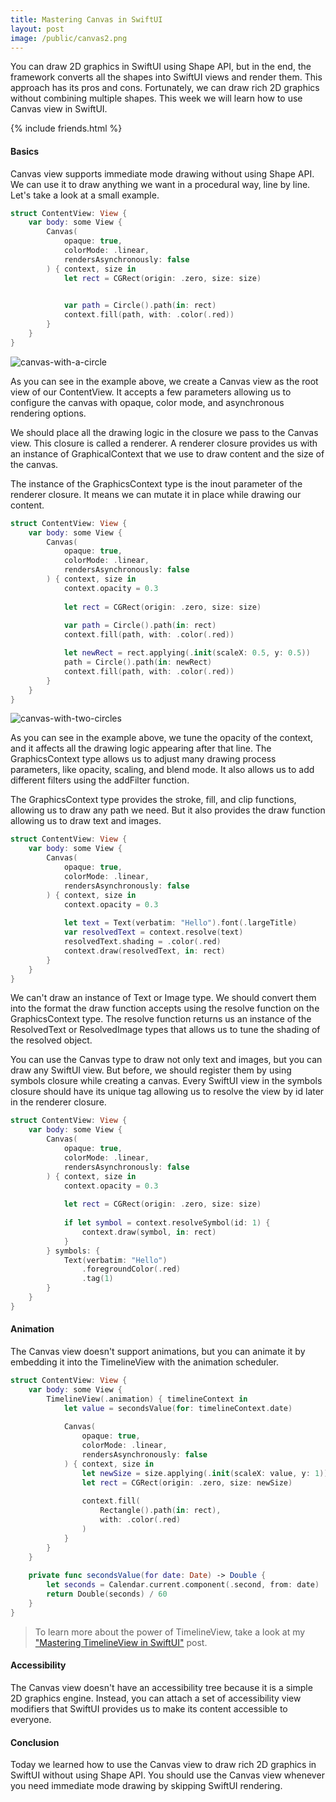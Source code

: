```yaml
---
title: Mastering Canvas in SwiftUI
layout: post
image: /public/canvas2.png
---
```


You can draw 2D graphics in SwiftUI using Shape API, but in the end, the framework converts all the shapes into SwiftUI views and render them. This approach has its pros and cons. Fortunately, we can draw rich 2D graphics without combining multiple shapes. This week we will learn how to use Canvas view in SwiftUI.

{% include friends.html %}

#### Basics
Canvas view supports immediate mode drawing without using Shape API. We can use it to draw anything we want in a procedural way, line by line. Let's take a look at a small example.

```swift
struct ContentView: View {
    var body: some View {
        Canvas(
            opaque: true,
            colorMode: .linear,
            rendersAsynchronously: false
        ) { context, size in
            let rect = CGRect(origin: .zero, size: size)
            

            var path = Circle().path(in: rect)
            context.fill(path, with: .color(.red))
        }
    }
}
```

![canvas-with-a-circle](/public/canvas1.png)

As you can see in the example above, we create a Canvas view as the root view of our ContentView. It accepts a few parameters allowing us to configure the canvas with opaque, color mode, and asynchronous rendering options.

We should place all the drawing logic in the closure we pass to the Canvas view. This closure is called a renderer. A renderer closure provides us with an instance of GraphicalContext that we use to draw content and the size of the canvas.

The instance of the GraphicsContext type is the inout parameter of the renderer closure. It means we can mutate it in place while drawing our content.

```swift
struct ContentView: View {
    var body: some View {
        Canvas(
            opaque: true,
            colorMode: .linear,
            rendersAsynchronously: false
        ) { context, size in
            context.opacity = 0.3
            
            let rect = CGRect(origin: .zero, size: size)
            
            var path = Circle().path(in: rect)
            context.fill(path, with: .color(.red))

            let newRect = rect.applying(.init(scaleX: 0.5, y: 0.5))
            path = Circle().path(in: newRect)
            context.fill(path, with: .color(.red))
        }
    }
}
```

![canvas-with-two-circles](/public/canvas2.png)

As you can see in the example above, we tune the opacity of the context, and it affects all the drawing logic appearing after that line. The GraphicsContext type allows us to adjust many drawing process parameters, like opacity, scaling, and blend mode. It also allows us to add different filters using the addFilter function.

The GraphicsContext type provides the stroke, fill, and clip functions, allowing us to draw any path we need. But it also provides the draw function allowing us to draw text and images.

```swift
struct ContentView: View {
    var body: some View {
        Canvas(
            opaque: true,
            colorMode: .linear,
            rendersAsynchronously: false
        ) { context, size in
            context.opacity = 0.3
  
            let text = Text(verbatim: "Hello").font(.largeTitle)
            var resolvedText = context.resolve(text)
            resolvedText.shading = .color(.red)
            context.draw(resolvedText, in: rect)
        }
    }
}
```

We can't draw an instance of Text or Image type. We should convert them into the format the draw function accepts using the resolve function on the GraphicsContext type. The resolve function returns us an instance of the ResolvedText or ResolvedImage types that allows us to tune the shading of the resolved object.

You can use the Canvas type to draw not only text and images, but you can draw any SwiftUI view. But before, we should register them by using symbols closure while creating a canvas. Every SwiftUI view in the symbols closure should have its unique tag allowing us to resolve the view by id later in the renderer closure.

```swift
struct ContentView: View {
    var body: some View {
        Canvas(
            opaque: true,
            colorMode: .linear,
            rendersAsynchronously: false
        ) { context, size in
            context.opacity = 0.3
            
            let rect = CGRect(origin: .zero, size: size)
            
            if let symbol = context.resolveSymbol(id: 1) {
                context.draw(symbol, in: rect)
            }
        } symbols: {
            Text(verbatim: "Hello")
                .foregroundColor(.red)
                .tag(1)
        }
    }
}
```

#### Animation
The Canvas view doesn't support animations, but you can animate it by embedding it into the TimelineView with the animation scheduler.

```swift
struct ContentView: View {
    var body: some View {
        TimelineView(.animation) { timelineContext in
            let value = secondsValue(for: timelineContext.date)
            
            Canvas(
                opaque: true,
                colorMode: .linear,
                rendersAsynchronously: false
            ) { context, size in
                let newSize = size.applying(.init(scaleX: value, y: 1))
                let rect = CGRect(origin: .zero, size: newSize)
                
                context.fill(
                    Rectangle().path(in: rect),
                    with: .color(.red)
                )
            }
        }
    }
    
    private func secondsValue(for date: Date) -> Double {
        let seconds = Calendar.current.component(.second, from: date)
        return Double(seconds) / 60
    }
}
```

> To learn more about the power of TimelineView, take a look at my ["Mastering TimelineView in SwiftUI"](/2022/05/18/mastering-timelineview-in-swiftui/) post.

#### Accessibility
The Canvas view doesn't have an accessibility tree because it is a simple 2D graphics engine. Instead, you can attach a set of accessibility view modifiers that SwiftUI provides us to make its content accessible to everyone.

#### Conclusion
Today we learned how to use the Canvas view to draw rich 2D graphics in SwiftUI without using Shape API. You should use the Canvas view whenever you need immediate mode drawing by skipping SwiftUI rendering.
